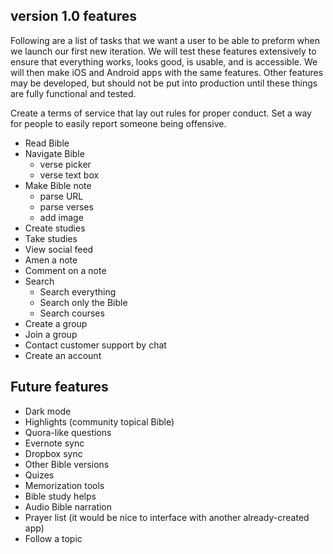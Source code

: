 ## version 1.0 features

Following are a list of tasks that we want a user to be able to preform when we launch our first new iteration. We will test these features extensively to ensure  that everything works, looks good, is usable, and is accessible. We will then make iOS and Android apps with the same features. Other features may be developed, but should not be put into production until these things are fully functional and tested. 

Create a terms of service that lay out rules for proper conduct. Set a way for people to easily report someone being offensive. 

* Read Bible
* Navigate Bible
	* verse picker
	* verse text box
* Make Bible note
	* parse URL
	* parse verses
	* add image
* Create studies
* Take studies
* View social feed
* Amen a note
* Comment on a note
* Search
	* Search everything
	* Search only the Bible
	* Search courses
* Create a group
* Join a group
* Contact customer support by chat
* Create an account

## Future features

* Dark mode
* Highlights (community topical Bible)
* Quora-like questions
* Evernote sync
* Dropbox sync
* Other Bible versions
* Quizes
* Memorization tools
* Bible study helps
* Audio Bible narration
* Prayer list (it would be nice to interface with another already-created app)
* Follow a topic

